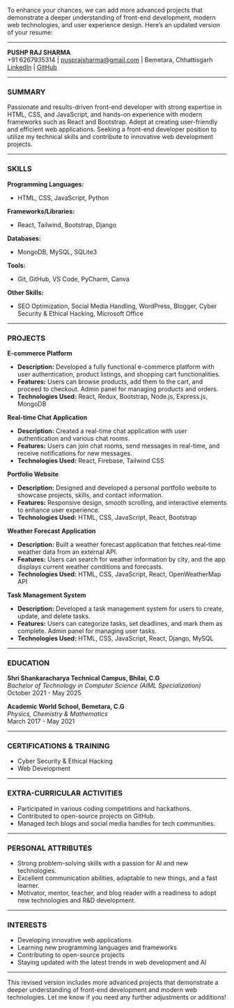 To enhance your chances, we can add more advanced projects that demonstrate a deeper understanding of front-end development, modern web technologies, and user experience design. Here’s an updated version of your resume:

---

**PUSHP RAJ SHARMA**  
+91 6267935314 | pusprajsharma@gmail.com | Bemetara, Chhattisgarh  
[LinkedIn](https://www.linkedin.com/in/pushp-raj-sharma-a84b79243/) | [GitHub](https://github.com/pushp314)

---

### **SUMMARY**
Passionate and results-driven front-end developer with strong expertise in HTML, CSS, and JavaScript, and hands-on experience with modern frameworks such as React and Bootstrap. Adept at creating user-friendly and efficient web applications. Seeking a front-end developer position to utilize my technical skills and contribute to innovative web development projects.

---

### **SKILLS**

**Programming Languages:**  
- HTML, CSS, JavaScript, Python

**Frameworks/Libraries:**  
- React, Tailwind, Bootstrap, Django

**Databases:**  
- MongoDB, MySQL, SQLite3

**Tools:**  
- Git, GitHub, VS Code, PyCharm, Canva

**Other Skills:**  
- SEO Optimization, Social Media Handling, WordPress, Blogger, Cyber Security & Ethical Hacking, Microsoft Office

---

### **PROJECTS**

**E-commerce Platform**  
- **Description:** Developed a fully functional e-commerce platform with user authentication, product listings, and shopping cart functionalities.
- **Features:** Users can browse products, add them to the cart, and proceed to checkout. Admin panel for managing products and orders.
- **Technologies Used:** React, Redux, Bootstrap, Node.js, Express.js, MongoDB

**Real-time Chat Application**  
- **Description:** Created a real-time chat application with user authentication and various chat rooms.
- **Features:** Users can join chat rooms, send messages in real-time, and receive notifications for new messages.
- **Technologies Used:** React, Firebase, Tailwind CSS

**Portfolio Website**  
- **Description:** Designed and developed a personal portfolio website to showcase projects, skills, and contact information.
- **Features:** Responsive design, smooth scrolling, and interactive elements to enhance user experience.
- **Technologies Used:** HTML, CSS, JavaScript, React, Bootstrap

**Weather Forecast Application**  
- **Description:** Built a weather forecast application that fetches real-time weather data from an external API.
- **Features:** Users can search for weather information by city, and the app displays current weather conditions and forecasts.
- **Technologies Used:** HTML, CSS, JavaScript, React, OpenWeatherMap API

**Task Management System**  
- **Description:** Developed a task management system for users to create, update, and delete tasks.
- **Features:** Users can categorize tasks, set deadlines, and mark them as complete. Admin panel for managing user tasks.
- **Technologies Used:** HTML, CSS, JavaScript, React, Django, MySQL

---

### **EDUCATION**

**Shri Shankaracharya Technical Campus, Bhilai, C.G**  
*Bachelor of Technology in Computer Science (AIML Specialization)*  
October 2021 - May 2025

**Academic World School, Bemetara, C.G**  
*Physics, Chemistry & Mathematics*  
March 2017 - May 2021

---

### **CERTIFICATIONS & TRAINING**

- Cyber Security & Ethical Hacking
- Web Development

---

### **EXTRA-CURRICULAR ACTIVITIES**

- Participated in various coding competitions and hackathons.
- Contributed to open-source projects on GitHub.
- Managed tech blogs and social media handles for tech communities.

---

### **PERSONAL ATTRIBUTES**

- Strong problem-solving skills with a passion for AI and new technologies.
- Excellent communication abilities, adaptable to new things, and a fast learner.
- Motivator, mentor, teacher, and blog reader with a readiness to adopt new technologies and R&D development.

---

### **INTERESTS**

- Developing innovative web applications
- Learning new programming languages and frameworks
- Contributing to open-source projects
- Staying updated with the latest trends in web development and AI

---

This revised version includes more advanced projects that demonstrate a deeper understanding of front-end development and modern web technologies. Let me know if you need any further adjustments or additions!